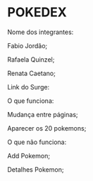 # POKEDEX

Nome dos integrantes: 

Fabio Jordão;

Rafaela Quinzel;

Renata Caetano;

Link do Surge: 

O que funciona:

Mudança entre páginas;

Aparecer os 20 pokemons;


O que não funciona: 

Add Pokemon;

Detalhes Pokemon;

